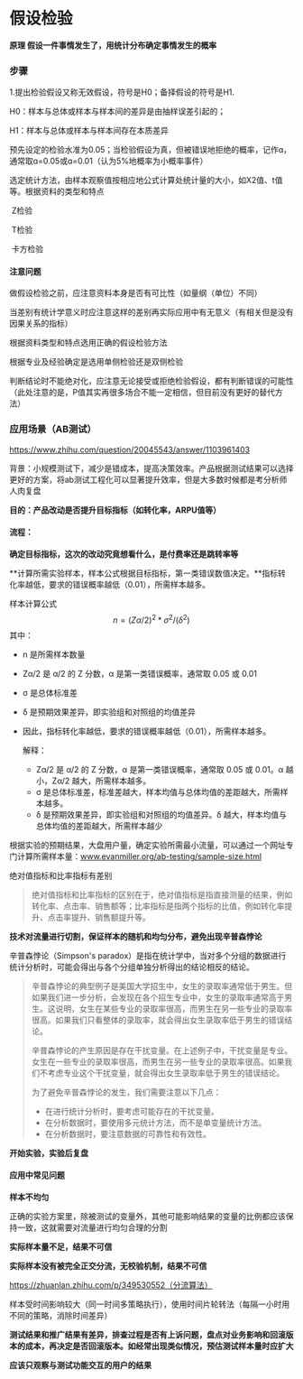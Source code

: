 # 假设检验

**原理    假设一件事情发生了，用统计分布确定事情发生的概率**

### 步骤

1.提出检验假设又称无效假设，符号是H0；备择假设的符号是H1.

H0：样本与总体或样本与样本间的差异是由抽样误差引起的；

H1：样本与总体或样本与样本间存在本质差异

预先设定的检验水准为0.05；当检验假设为真，但被错误地拒绝的概率，记作ɑ，通常取ɑ=0.05或ɑ=0.01（认为5%地概率为小概率事件）

选定统计方法，由样本观察值按相应地公式计算处统计量的大小，如X2值、t值等。根据资料的类型和特点

​	Z检验

​	T检验

​	卡方检验

#### **注意问题**

做假设检验之前，应注意资料本身是否有可比性（如量纲（单位）不同）

当差别有统计学意义时应注意这样的差别再实际应用中有无意义（有相关但是没有因果关系的指标）

根据资料类型和特点选用正确的假设检验方法

根据专业及经验确定是选用单侧检验还是双侧检验

判断结论时不能绝对化，应注意无论接受或拒绝检验假设，都有判断错误的可能性（此处注意的是，P值其实再很多场合不能一定相信，但目前没有更好的替代方法）

### 应用场景（AB测试）

https://www.zhihu.com/question/20045543/answer/1103961403

背景：小规模测试下，减少是错成本，提高决策效率。产品根据测试结果可以选择更好的方案，将ab测试工程化可以显著提升效率，但是大多数时候都是考分析师人肉复盘

**目的：产品改动是否提升目标指标（如转化率，ARPU值等）**

#### 流程：

**确定目标指标，这次的改动究竟想看什么，是付费率还是跳转率等**



**计算所需实验样本，样本公式根据目标指标，第一类错误数值决定。**指标转化率越低，要求的错误概率越低（0.01），所需样本越多。

样本计算公式
$$
n = (Zα/2)^2 * σ^2 / (δ^2)
$$
其中：

- n 是所需样本数量

- Zα/2 是 α/2 的 Z 分数，α 是第一类错误概率，通常取 0.05 或 0.01

- σ 是总体标准差

- δ 是预期效果差异，即实验组和对照组的均值差异

- 因此，指标转化率越低，要求的错误概率越低（0.01），所需样本越多。

  解释：

  - Zα/2 是 α/2 的 Z 分数，α 是第一类错误概率，通常取 0.05 或 0.01。α 越小，Zα/2 越大，所需样本越多。
  - σ 是总体标准差，标准差越大，样本均值与总体均值的差距越大，所需样本越多。
  - δ 是预期效果差异，即实验组和对照组的均值差异。δ 越大，样本均值与总体均值的差距越大，所需样本越少

根据实验的预期结果，大盘用户量，确定实验所需最小流量，可以通过一个网址专门计算所需样本量：www.evanmiller.org/ab-testing/sample-size.html

绝对值指标和比率指标有差别

> 绝对值指标和比率指标的区别在于，绝对值指标是指直接测量的结果，例如转化率、点击率、销售额等；比率指标是指两个指标的比值，例如转化率提升、点击率提升、销售额提升等。



**技术对流量进行切割，保证样本的随机和均匀分布，避免出现辛普森悖论**

辛普森悖论（Simpson's paradox）是指在统计学中，当对多个分组的数据进行统计分析时，可能会得出与各个分组单独分析得出的结论相反的结论。

> 辛普森悖论的典型例子是美国大学招生中，女生的录取率通常低于男生。但如果我们进一步分析，会发现在各个招生专业中，女生的录取率通常高于男生。这说明，女生在某些专业的录取率很高，而男生在另一些专业的录取率很高。如果我们只看整体的录取率，就会得出女生录取率低于男生的错误结论。
>
> 辛普森悖论的产生原因是存在干扰变量。在上述例子中，干扰变量是专业。女生在一些专业的录取率很高，而男生在另一些专业的录取率很高。如果我们不考虑专业这个干扰变量，就会得出女生录取率低于男生的错误结论。
>
> 为了避免辛普森悖论的发生，我们需要注意以下几点：
>
> - 在进行统计分析时，要考虑可能存在的干扰变量。
> - 在分析数据时，要使用多元统计方法，而不是单变量统计方法。
> - 在分析数据时，要注意数据的可靠性和有效性。



**开始实验，实验后复盘**



#### 应用中常见问题

**样本不均匀**

正确的实验方案里，除被测试的变量外，其他可能影响结果的变量的比例都应该保持一致，这就需要对流量进行均匀合理的分割

**实际样本量不足，结果不可信**

**实际样本没有被完全正交分流，无校验机制，结果不可信**

https://zhuanlan.zhihu.com/p/349530552（分流算法）

样本受时间影响较大（同一时间多策略执行），使用时间片轮转法（每隔一小时用不同的策略，消除时间差异）

**测试结果和推广结果有差异，排查过程是否有上诉问题，盘点对业务影响和回滚版本的成本，再决定是否回滚版本。如经常出现类似情况，预估测试样本量时应扩大**

**应该只观察与测试功能交互的用户的结果**
